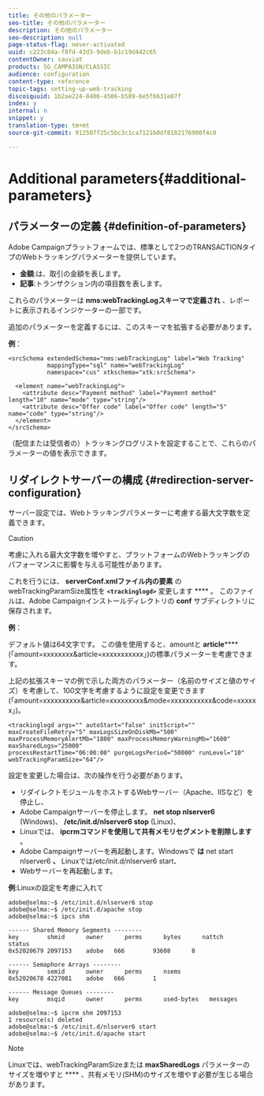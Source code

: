 ```yaml
---
title: その他のパラメーター
seo-title: その他のパラメーター
description: その他のパラメーター
seo-description: null
page-status-flag: never-activated
uuid: c223c84a-f8fd-43d3-9deb-b1c19d442c65
contentOwner: sauviat
products: SG_CAMPAIGN/CLASSIC
audience: configuration
content-type: reference
topic-tags: setting-up-web-tracking
discoiquuid: 1b2ae224-8406-4506-b589-6e5f6631e87f
index: y
internal: n
snippet: y
translation-type: tm+mt
source-git-commit: 912507f25c5bc3c1ca7121b0df8182176900f4c0

---
```



# Additional parameters{#additional-parameters}

## パラメーターの定義 {#definition-of-parameters}

Adobe Campaignプラットフォームでは、標準として2つのTRANSACTIONタイプのWebトラッキングパラメーターを提供しています。

* **金額**:は、取引の金額を表します。
* **記事**:トランザクション内の項目数を表します。

これらのパラメーターは **nms:webTrackingLogスキーマで定義され** 、レポートに表示されるインジケーターの一部です。

追加のパラメーターを定義するには、このスキーマを拡張する必要があります。

**例**：

```
<srcSchema extendedSchema="nms:webTrackingLog" label="Web Tracking"
           mappingType="sql" name="webTrackingLog" 
           namespace="cus" xtkschema="xtk:srcSchema">

  <element name="webTrackingLog">
    <attribute desc="Payment method" label="Payment method" length="10" name="mode" type="string"/>
    <attribute desc="Offer code" label="Offer code" length="5" name="code" type="string"/>
  </element>
</srcSchema>
```

（配信または受信者の）トラッキングログリストを設定することで、これらのパラメーターの値を表示できます。

## リダイレクトサーバーの構成 {#redirection-server-configuration}

サーバー設定では、Webトラッキングパラメーターに考慮する最大文字数を定義できます。

>[!CAUTION]
>
>考慮に入れる最大文字数を増やすと、プラットフォームのWebトラッキングのパフォーマンスに影響を与える可能性があります。

これを行うには、 **serverConf.xmlファイル内の要素** のwebTrackingParamSize属性を **`<trackinglogd>`** 変更します **** 。 このファイルは、Adobe Campaignインストールディレクトリの **conf** サブディレクトリに保存されます。

**例**：

デフォルト値は64文字です。 この値を使用すると、amountと **article****** (「amount=xxxxxxxx&amp;article=xxxxxxxxxxx」)の標準パラメーターを考慮できます。

上記の拡張スキーマの例で示した両方のパラメーター（名前のサイズと値のサイズ）を考慮して、100文字を考慮するように設定を変更できます(「amount=xxxxxxxxxx&amp;article=xxxxxxxxx&amp;mode=xxxxxxxxxxx&amp;code=xxxxxx」)。

```
<trackinglogd args="" autoStart="false" initScript="" maxCreateFileRetry="5" maxLogsSizeOnDiskMb="500"
maxProcessMemoryAlertMb="1800" maxProcessMemoryWarningMb="1600" maxSharedLogs="25000"
processRestartTime="06:00:00" purgeLogsPeriod="50000" runLevel="10"
webTrackingParamSize="64"/>
```

設定を変更した場合は、次の操作を行う必要があります。

* リダイレクトモジュールをホストするWebサーバー（Apache、IISなど）を停止し、
* Adobe Campaignサーバーを停止します。 **net stop nlserver6** (Windows)、 **/etc/init.d/nlserver6 stop** (Linux)、
* Linuxでは、 **ipcrmコマンドを使用して共有メモリセグメントを削除します** 。
* Adobe Campaignサーバーを再起動します。Windowsで **は** net start nlserver6 **、** Linuxでは/etc/init.d/nlserver6 start、
* Webサーバーを再起動します。

**例**:Linuxの設定を考慮に入れて

```
adobe@selma:~$ /etc/init.d/nlserver6 stop
adobe@selma:~$ /etc/init.d/apache stop
adobe@selma:~$ ipcs shm

------ Shared Memory Segments --------
key        shmid      owner      perms      bytes      nattch     status      
0x52020679 2097153    adobe   666        93608      8                       

------ Semaphore Arrays --------
key        semid      owner      perms      nsems     
0x52020678 4227081    adobe   666        1         

------ Message Queues --------
key        msqid      owner      perms      used-bytes   messages    

adobe@selma:~$ ipcrm shm 2097153                             
1 resource(s) deleted
adobe@selma:~$ /etc/init.d/nlserver6 start
adobe@selma:~$ /etc/init.d/apache start
```

>[!NOTE]
>
>Linuxでは、webTrackingParamSizeまたは **maxSharedLogs** パラメーターのサイズを増やすと **** 、共有メモリ(SHM)のサイズを増やす必要が生じる場合があります。

